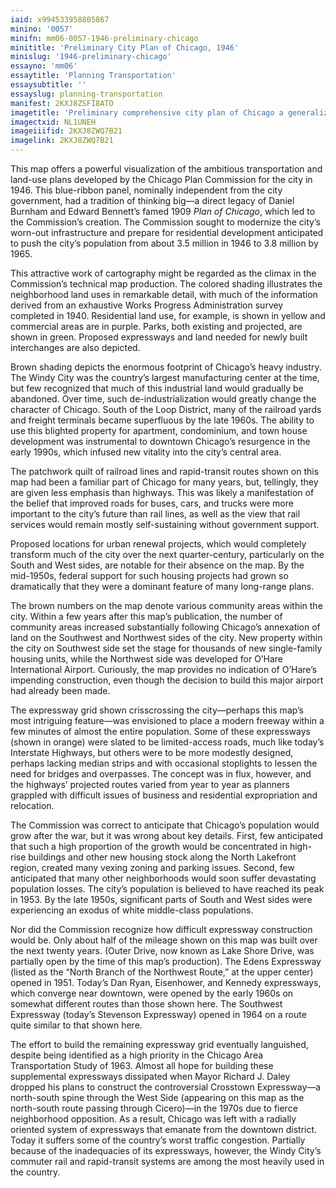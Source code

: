 ```yaml
---
iaid: x994533958805867
minino: '0057'
minifn: mm06-0057-1946-preliminary-chicago
minititle: 'Preliminary City Plan of Chicago, 1946'
minislug: '1946-preliminary-chicago'
essayno: 'mm06'
essaytitle: 'Planning Transportation'
essaysubtitle: ''
essayslug: planning-transportation
manifest: 2KXJ8ZSFI8ATO
imagetitle: 'Preliminary comprehensive city plan of Chicago a generalized presentation of the physical elements of the city plan designed for a population of...'
imagectxid: NL1UNEH
imageiiifid: 2KXJ8ZWQ7B21
imagelink: 2KXJ8ZWQ7B21
---
```

This map offers a powerful visualization of the ambitious transportation and land-use plans developed by the Chicago Plan Commission for the city in 1946. This blue-ribbon panel, nominally independent from the city government, had a tradition of thinking big—a direct legacy of Daniel Burnham and Edward Bennett’s famed 1909 _Plan of Chicago_, which led to the Commission’s creation. The Commission sought to modernize the city’s worn-out infrastructure and prepare for residential development anticipated to push the city’s population from about 3.5 million in 1946 to 3.8 million by 1965. 

This attractive work of cartography might be regarded as the climax in the Commission’s technical map production. The colored shading illustrates the neighborhood land uses in remarkable detail, with much of the information derived from an exhaustive Works Progress Administration survey completed in 1940. Residential land use, for example, is shown in yellow and commercial areas are in purple. Parks, both existing and projected, are shown in green. Proposed expressways and land needed for newly built interchanges are also depicted. 

Brown shading depicts the enormous footprint of Chicago’s heavy industry. The Windy City was the country’s largest manufacturing center at the time, but few recognized that much of this industrial land would gradually be abandoned. Over time, such de-industrialization would greatly change the character of Chicago. South of the Loop District, many of the railroad yards and freight terminals became superfluous by the late 1960s. The ability to use this blighted property for apartment, condominium, and town house development was instrumental to downtown Chicago’s resurgence in the early 1990s, which infused new vitality into the city’s central area. 

The patchwork quilt of railroad lines and rapid-transit routes shown on this map had been a familiar part of Chicago for many years, but, tellingly, they are given less emphasis than highways. This was likely a manifestation of the belief that improved roads for buses, cars, and trucks were more important to the city’s future than rail lines, as well as the view that rail services would remain mostly self-sustaining without government support. 

Proposed locations for urban renewal projects, which would completely transform much of the city over the next quarter-century, particularly on the South and West sides, are notable for their absence on the map. By the mid-1950s, federal support for such housing projects had grown so dramatically that they were a dominant feature of many long-range plans. 

The brown numbers on the map denote various community areas within the city. Within a few years after this map’s publication, the number of community areas increased substantially following Chicago’s annexation of land on the Southwest and Northwest sides of the city. New property within the city on Southwest side set the stage for thousands of new single-family housing units, while the Northwest side was developed for O’Hare International Airport. Curiously, the map provides no indication of O’Hare’s impending construction, even though the decision to build this major airport had already been made. 

The expressway grid shown crisscrossing the city—perhaps this map’s most intriguing feature—was envisioned to place a modern freeway within a few minutes of almost the entire population. Some of these expressways (shown in orange) were slated to be limited-access roads, much like today’s Interstate Highways, but others were to be more modestly designed, perhaps lacking median strips and with occasional stoplights to lessen the need for bridges and overpasses. The concept was in flux, however, and the highways’ projected routes varied from year to year as planners grappled with difficult issues of business and residential expropriation and relocation. 

The Commission was correct to anticipate that Chicago’s population would grow after the war, but it was wrong about key details. First, few anticipated that such a high proportion of the growth would be concentrated in high-rise buildings and other new housing stock along the North Lakefront region, created many vexing zoning and parking issues. Second, few anticipated that many other neighborhoods would soon suffer devastating population losses. The city’s population is believed to have reached its peak in 1953. By the late 1950s, significant parts of South and West sides were experiencing an exodus of white middle-class populations. 

Nor did the Commission recognize how difficult expressway construction would be. Only about half of the mileage shown on this map was built over the next twenty years. (Outer Drive, now known as Lake Shore Drive, was partially open by the time of this map’s production). The Edens Expressway (listed as the “North Branch of the Northwest Route,” at the upper center) opened in 1951. Today’s Dan Ryan, Eisenhower, and Kennedy expressways, which converge near downtown, were opened by the early 1960s on somewhat different routes than those shown here. The Southwest Expressway (today’s Stevenson Expressway) opened in 1964 on a route quite similar to that shown here. 

The effort to build the remaining expressway grid eventually languished, despite being identified as a high priority in the Chicago Area Transportation Study of 1963. Almost all hope for building these supplemental expressways dissipated when Mayor Richard J. Daley dropped his plans to construct the controversial Crosstown Expressway—a north-south spine through the West Side (appearing on this map as the north-south route passing through Cicero)—in the 1970s due to fierce neighborhood opposition. As a result, Chicago was left with a radially oriented system of expressways that emanate from the downtown district. Today it suffers some of the country’s worst traffic congestion. Partially because of the inadequacies of its expressways, however, the Windy City’s commuter rail and rapid-transit systems are among the most heavily used in the country. 



